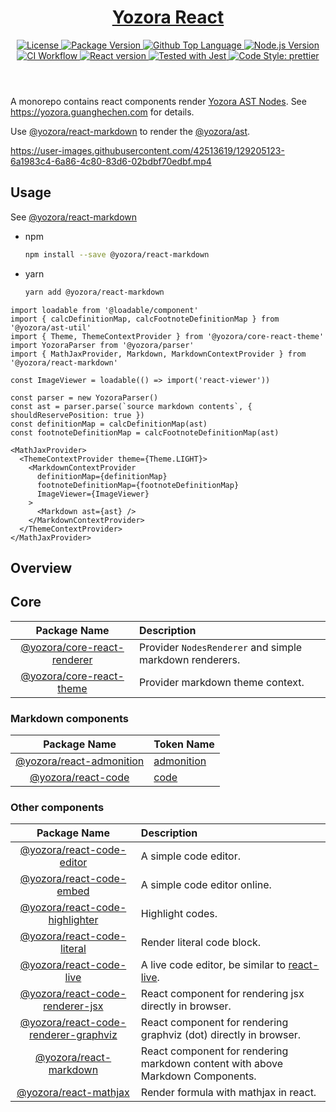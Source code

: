 <header>
  <h1 align="center">
    <a href="https://github.com/yozorajs/yozora-react#readme">Yozora React</a>
  </h1>
  <div align="center">
    <a href="#license">
      <img
        alt="License"
        src="https://img.shields.io/github/license/guanghechen/yozora-react"
      />
    </a>
    <a href="https://github.com/yozorajs/yozora-react/tags">
      <img
        alt="Package Version"
        src="https://img.shields.io/github/v/tag/guanghechen/yozora-react?include_prereleases&sort=semver"
      />
    </a>
    <a href="https://github.com/yozorajs/yozora-react/search?l=typescript">
      <img
        alt="Github Top Language"
        src="https://img.shields.io/github/languages/top/guanghechen/yozora-react"
      />
    </a>
    <a href="https://github.com/nodejs/node">
      <img
        alt="Node.js Version"
        src="https://img.shields.io/node/v/@yozora/react-blockquote"
      />
    </a>
    <a href="https://github.com/yozorajs/yozora-react/actions/workflows/ci.yml">
      <img
        alt="CI Workflow"
        src="https://github.com/yozorajs/yozora-react/actions/workflows/ci.yml/badge.svg"
      />
    </a>
    <a href="https://github.com/facebook/react">
      <img
        alt="React version"
        src="https://img.shields.io/npm/dependency-version/@yozora/react-blockquote/peer/react"
      />
    </a>
    <a href="https://github.com/facebook/jest">
      <img
        alt="Tested with Jest"
        src="https://img.shields.io/badge/tested_with-jest-9c465e.svg"
      />
    </a>
    <a href="https://github.com/prettier/prettier">
      <img
        alt="Code Style: prettier"
        src="https://img.shields.io/badge/code_style-prettier-ff69b4.svg?style=flat-square"
      />
    </a>
  </div>
</header>

A monorepo contains react components render [Yozora AST Nodes][yozora/admonition]. See https://yozora.guanghechen.com for details.

Use [@yozora/react-markdown][] to render the [@yozora/ast][yozora/ast].

https://user-images.githubusercontent.com/42513619/129205123-6a1983c4-6a86-4c80-83d6-02bdbf70edbf.mp4

## Usage

See [@yozora/react-markdown][]

* npm

  ```bash
  npm install --save @yozora/react-markdown
  ```

* yarn

  ```bash
  yarn add @yozora/react-markdown
  ```

```tsx
import loadable from '@loadable/component'
import { calcDefinitionMap, calcFootnoteDefinitionMap } from '@yozora/ast-util'
import { Theme, ThemeContextProvider } from '@yozora/core-react-theme'
import YozoraParser from '@yozora/parser'
import { MathJaxProvider, Markdown, MarkdownContextProvider } from '@yozora/react-markdown'

const ImageViewer = loadable(() => import('react-viewer'))

const parser = new YozoraParser()
const ast = parser.parse(`source markdown contents`, { shouldReservePosition: true })
const definitionMap = calcDefinitionMap(ast)
const footnoteDefinitionMap = calcFootnoteDefinitionMap(ast)

<MathJaxProvider>
  <ThemeContextProvider theme={Theme.LIGHT}>
    <MarkdownContextProvider
      definitionMap={definitionMap}
      footnoteDefinitionMap={footnoteDefinitionMap}
      ImageViewer={ImageViewer}
    >
      <Markdown ast={ast} />
    </MarkdownContextProvider>
  </ThemeContextProvider>
</MathJaxProvider>
```

## Overview

## Core

Package Name                            | Description
:--------------------------------------:|:--------------------------------------
[@yozora/core-react-renderer][]         | Provider `NodesRenderer` and simple markdown renderers.
[@yozora/core-react-theme][]            | Provider markdown theme context.

### Markdown components

Package Name                            | Token Name
:--------------------------------------:|:--------------------------------------
[@yozora/react-admonition][]            | [admonition][yozora/admonition]
[@yozora/react-code][]                  | [code][yozora/code]


### Other components

Package Name                              | Description
:----------------------------------------:|:----------------------------------
[@yozora/react-code-editor][]             | A simple code editor.
[@yozora/react-code-embed][]              | A simple code editor online.
[@yozora/react-code-highlighter][]        | Highlight codes.
[@yozora/react-code-literal][]            | Render literal code block.
[@yozora/react-code-live][]               | A live code editor, be similar to [react-live][].
[@yozora/react-code-renderer-jsx][]       | React component for rendering jsx directly in browser.
[@yozora/react-code-renderer-graphviz][]  | React component for rendering graphviz (dot) directly in browser.
[@yozora/react-markdown][]                | React component for rendering markdown content with above Markdown Components.
[@yozora/react-mathjax][]                 | Render formula with mathjax in react.


[react-live]: https://github.com/FormidableLabs/react-live

<!-- yozora component links -->
[@yozora/core-react-renderer]: https://github.com/yozorajs/yozora-react/tree/main/packages/core-react-renderer#readme
[@yozora/core-react-theme]: https://github.com/yozorajs/yozora-react/tree/main/packages/core-react-theme#readme
[@yozora/react-admonition]: https://github.com/yozorajs/yozora-react/tree/main/packages/react-admonition#readme
[@yozora/react-code]: https://github.com/yozorajs/yozora-react/tree/main/packages/react-code#readme
[@yozora/react-code-editor]: https://github.com/yozorajs/yozora-react/tree/main/packages/react-code-editor#readme
[@yozora/react-code-embed]: https://github.com/yozorajs/yozora-react/tree/main/packages/react-code-embed#readme
[@yozora/react-code-highlighter]: https://github.com/yozorajs/yozora-react/tree/main/packages/react-code-highlighter#readme
[@yozora/react-code-literal]: https://github.com/yozorajs/yozora-react/tree/main/packages/react-code-literal#readme
[@yozora/react-code-live]: https://github.com/yozorajs/yozora-react/tree/main/packages/react-code-live#readme
[@yozora/react-code-renderer-jsx]: https://github.com/yozorajs/yozora-react/tree/main/packages/react-code-renderer-jsx#readme
[@yozora/react-code-renderer-graphviz]: https://github.com/yozorajs/yozora-react/tree/main/packages/react-code-renderer-graphviz#readme
[@yozora/react-markdown]: https://github.com/yozorajs/yozora-react/tree/main/packages/react-markdown#readme
[@yozora/react-mathjax]: https://github.com/yozorajs/yozora-react/tree/main/packages/react-mathjax#readme

[yozora/ast]: https://www.npmjs.com/package/@yozora/ast
[yozora/admonition]: https://www.npmjs.com/package/@yozora/ast#admonition
[yozora/blockquote]: https://www.npmjs.com/package/@yozora/ast#blockquote
[yozora/break]: https://www.npmjs.com/package/@yozora/ast#break
[yozora/code]: https://www.npmjs.com/package/@yozora/ast#code
[yozora/delete]: https://www.npmjs.com/package/@yozora/ast#delete
[yozora/emphasis]: https://www.npmjs.com/package/@yozora/ast#emphasis
[yozora/footnote-definition]: https://www.npmjs.com/package/@yozora/ast#footnotedefinition
[yozora/footnote-reference]: https://www.npmjs.com/package/@yozora/ast#footnotereference
[yozora/heading]: https://www.npmjs.com/package/@yozora/ast#heading
[yozora/html]: https://www.npmjs.com/package/@yozora/ast#html
[yozora/image]: https://www.npmjs.com/package/@yozora/ast#image
[yozora/image-reference]: https://www.npmjs.com/package/@yozora/ast#imagereference
[yozora/inline-code]: https://www.npmjs.com/package/@yozora/ast#inlinecode
[yozora/inline-math]: https://www.npmjs.com/package/@yozora/ast#inlinemath
[yozora/link]: https://www.npmjs.com/package/@yozora/ast#link
[yozora/link-reference]: https://www.npmjs.com/package/@yozora/ast#linkreference
[yozora/definition]: https://www.npmjs.com/package/@yozora/ast#definition
[yozora/list]: https://www.npmjs.com/package/@yozora/ast#list
[yozora/list-item]: https://www.npmjs.com/package/@yozora/ast#listitem
[yozora/math]: https://www.npmjs.com/package/@yozora/ast#math
[yozora/paragraph]: https://www.npmjs.com/package/@yozora/ast#paragraph
[yozora/setext-heading]: https://www.npmjs.com/package/@yozora/ast#setextheading
[yozora/table]: https://www.npmjs.com/package/@yozora/ast#table
[yozora/table-cell]: https://www.npmjs.com/package/@yozora/ast#tablecell
[yozora/table-row]: https://www.npmjs.com/package/@yozora/ast#tablerow
[yozora/text]: https://www.npmjs.com/package/@yozora/ast#text
[yozora/thematic-break]: https://www.npmjs.com/package/@yozora/ast#thematicbreak
